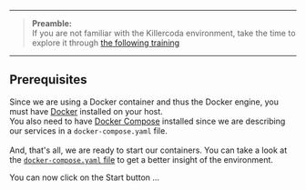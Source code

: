 ------
>**Preamble:**   
>If you are not familiar with the Killercoda environment, take the time to explore it through [the following training](https://killercoda.com/ytison/scenario/kc-sc0-killercoda-environment-tour)

------

## Prerequisites

Since we are using a Docker container and thus the Docker engine, you must have [Docker](https://www.docker.com) installed on your host.  
You also need to have [Docker Compose](https://docs.docker.com/compose/) installed since we are describing our services in a `docker-compose.yaml` file.  
<BR>
And, that's all, we are ready to start our containers. You can take a look at the [`docker-compose.yaml` file](./docker-compose.yaml) to get a better insight of the environment.  

You can now click on the Start button ...
 


